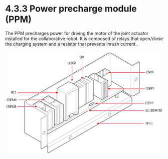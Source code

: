 # 4.3.3 Power precharge module (PPM)

The PPM precharges power for driving the motor of the joint actuator installed for the collaborative robot. It is composed of relays that open/close the charging system and a resistor that prevents inrush current..

![Figure 36 Power precharge module (PPM)](../../../_assets/image117.png)
